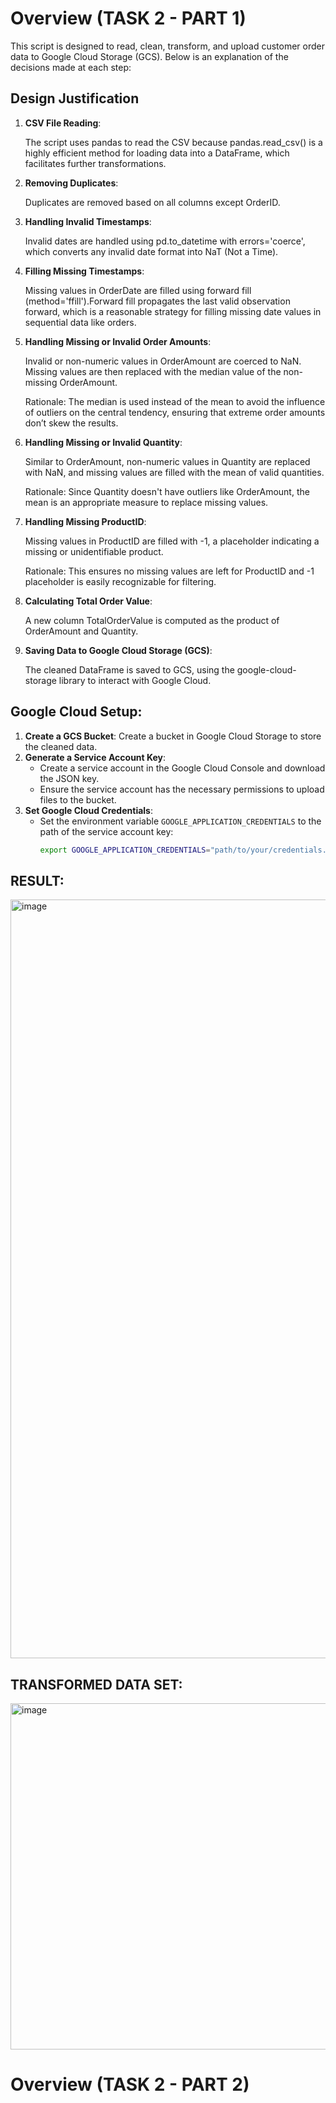 # Overview (TASK 2 - PART 1)

This script is designed to read, clean, transform, and upload customer order data to Google Cloud Storage (GCS). Below is an explanation of the decisions made at each step:



## Design Justification

1. **CSV File Reading**:
   
   The script uses pandas to read the CSV because pandas.read_csv() is a highly efficient method for loading data 
   into a DataFrame, which facilitates further transformations.

2. **Removing Duplicates**: 

   Duplicates are removed based on all columns except OrderID.

3. **Handling Invalid Timestamps**:

   Invalid dates are handled using pd.to_datetime with errors='coerce', which converts any invalid date format into 
   NaT (Not a Time).

4. **Filling Missing Timestamps**:

   Missing values in OrderDate are filled using forward fill (method='ffill').Forward fill propagates the last valid 
   observation forward, which is a reasonable strategy for filling missing date values in sequential data like orders.

5. **Handling Missing or Invalid Order Amounts**:

   Invalid or non-numeric values in OrderAmount are coerced to NaN. Missing values are then replaced with the median 
   value of the non-missing OrderAmount.
   
   Rationale: The median is used instead of the mean to avoid the influence of outliers on the central tendency, 
   ensuring that extreme order amounts don’t skew the results.

6. **Handling Missing or Invalid Quantity**:

   Similar to OrderAmount, non-numeric values in Quantity are replaced with NaN, and missing values are filled with 
   the mean of valid quantities.
   
   Rationale: Since Quantity  doesn't have outliers like OrderAmount, the mean is an appropriate 
   measure to replace missing values.

7. **Handling Missing ProductID**:

   Missing values in ProductID are filled with -1, a placeholder indicating a missing or unidentifiable product.
   
   Rationale: This ensures no missing values are left for ProductID and -1 placeholder is easily 
   recognizable for filtering.

8. **Calculating Total Order Value**:

   A new column TotalOrderValue is computed as the product of OrderAmount and Quantity.

9. **Saving Data to Google Cloud Storage (GCS)**:

   The cleaned DataFrame is saved to GCS, using the google-cloud-storage library to interact with Google Cloud.



## Google Cloud Setup:

1. **Create a GCS Bucket**: Create a bucket in Google Cloud Storage to store the cleaned data.
2. **Generate a Service Account Key**:
   - Create a service account in the Google Cloud Console and download the JSON key.
   - Ensure the service account has the necessary permissions to upload files to the bucket.
3. **Set Google Cloud Credentials**:
   - Set the environment variable `GOOGLE_APPLICATION_CREDENTIALS` to the path of the service account key:
     ```bash
     export GOOGLE_APPLICATION_CREDENTIALS="path/to/your/credentials.json"
     ```
## RESULT:
<img width="1214" alt="image" src="https://github.com/user-attachments/assets/45aff08c-303f-4c28-9f72-0f5ea5c9452f">

## TRANSFORMED DATA SET:

<img width="554" alt="image" src="https://github.com/user-attachments/assets/97958a86-93d9-4586-9fb5-381764f6124c">



# Overview (TASK 2 - PART 2)

   
